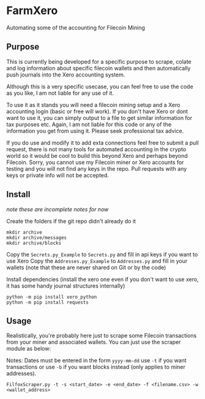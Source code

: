# FarmXero
Automating some of the accounting for Filecoin Mining

## Purpose
This is currently being developed for a specific purpose to scrape, colate and log information about specific
filecoin wallets and then automatically push journals into the Xero accounting system.

Although this is a very specific usecase, you can feel free to use the code as you like, I am not liable for any use of it.

To use it as it stands you will need a filecoin mining setup and a Xero accounting login (basic or free will work). If you
don't have Xero or dont want to use it, you can simply output to a file to get similar information for tax purposes etc.
Again, I am not liable for this code or any of the information you get from using it. Please seek professional tax advice.

If you do use and modify it to add exta connections feel free to submit a pull request, there is not many tools for automated
accounting in the crypto world so it would be cool to build this beyond Xero and perhaps beyond Filecoin. Sorry, you cannot
use my Filecoin miner or Xero accounts for testing and you will not find any keys in the repo. Pull requests with any keys
or private info will not be accepted.

## Install
_note these are incomplete notes for now_

Create the folders if the git repo didn't already do it

```
mkdir archive
mkdir archive/messages
mkdir archive/blocks
```

Copy the `Secrets.py_Example` to `Secrets.py` and fill in api keys if you want to use Xero
Copy the `Addresses.py_Example` to `Addresses.py` and fill in your wallets (note that these are never shared on Git or by the code)

Install dependencies (install the xero one even if you don't want to use xero, it has some handy journal structures internally)

```
python -m pip install xero_python
python -m pip install requests
```

## Usage

Realistically, you're probably here just to scrape some Filecoin transactions from your miner and associated wallets. You can just use the scraper module as below:

Notes:
Dates must be entered in the form `yyyy-mm-dd`
use `-t` if you want transactions or use `-b` if you want blocks instead (only applies to miner addresses).

```
FilfoxScraper.py -t -s <start_date> -e <end_date> -f <filename.csv> -w <wallet_address>
```
